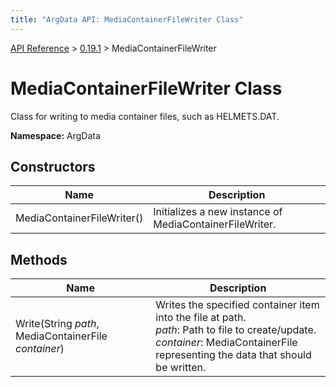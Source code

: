 ```yaml
---
title: "ArgData API: MediaContainerFileWriter Class"
---
```


[API Reference](/argdata/api/) &gt; [0.19.1](/argdata/api/0.19.1/) &gt; MediaContainerFileWriter

# MediaContainerFileWriter Class

Class for writing to media container files, such as HELMETS.DAT.

**Namespace:** ArgData

## Constructors

<table class="table table-bordered table-striped ">
<thead>
  <tr>
    <th>Name</th>
    <th>Description</th>
  </tr>
</thead>
<tbody>
  <tr>
    <td>MediaContainerFileWriter()</td>
    <td>Initializes a new instance of MediaContainerFileWriter.</td>
  </tr>
</tbody>
</table>


## Methods

<table class="table table-bordered table-striped ">
<thead>
  <tr>
    <th>Name</th>
    <th>Description</th>
  </tr>
</thead>
<tbody>
  <tr>
    <td>Write(String <em>path</em>, MediaContainerFile <em>container</em>)</td>
    <td>Writes the specified container item into the file at path.<br /><em>path</em>: Path to file to create/update.<br /><em>container</em>: MediaContainerFile representing the data that should be written.<br /></td>
  </tr>
</tbody>
</table>


